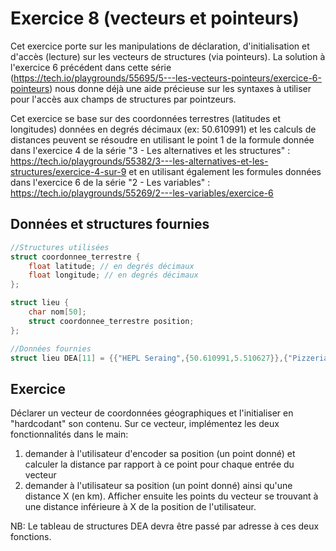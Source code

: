 # Exercice 8 (vecteurs et pointeurs)

Cet exercice porte sur les manipulations de déclaration, d'initialisation et d'accès (lecture) sur les vecteurs de structures (via pointeurs). La solution à l'exercice 6 précédent dans cette série (https://tech.io/playgrounds/55695/5---les-vecteurs-pointeurs/exercice-6-pointeurs) nous donne déjà une aide précieuse sur les syntaxes à utiliser pour l'accès aux champs de structures par pointzeurs.

Cet exercice se base sur des coordonnées terrestres (latitudes et longitudes) données en degrés décimaux (ex: 50.610991) et les calculs de distances peuvent se résoudre en utilisant le point 1 de la formule donnée dans l'exercice 4 de la série "3 - Les alternatives et les structures" : https://tech.io/playgrounds/55382/3---les-alternatives-et-les-structures/exercice-4-sur-9 et en utilisant également les formules données dans l'exercice 6 de la série "2 - Les variables" : https://tech.io/playgrounds/55269/2---les-variables/exercice-6


## Données et structures fournies

```c
//Structures utilisées
struct coordonnee_terrestre {
    float latitude; // en degrés décimaux
    float longitude; // en degrés décimaux
};

struct lieu {
    char nom[50];
    struct coordonnee_terrestre position;
};

//Données fournies
struct lieu DEA[11] = {{"HEPL Seraing",{50.610991,5.510627}},{"Pizzeria da Pepe",{50.612087,5.512236}},{"Le Kiwi",{50.609908,5.513781}},{"Internat",{50.613128,5.507708}},{"HEPL Jemeppe",{50.619317,5.515327}},{"Le Montesquieu",{50.618888,5.515349}},{"Acacia",{50.614504,5.509126}},{"CMI",{50.614974,5.513954}},{"EP Seraing",{50.614177,5.507302}},{"Poste Seraing",{50.610957,5.513493}},{"Maison de la Formation",{50.611876,5.512946}}};
```
 
## Exercice

Déclarer un vecteur de coordonnées géographiques et l'initialiser en "hardcodant" son contenu.
Sur ce vecteur, implémentez les deux  fonctionnalités dans le main:

1. demander à l'utilisateur d'encoder sa position (un point donné) et calculer la distance par rapport à ce point pour chaque entrée du vecteur
2. demander à l'utilisateur sa position (un point donné) ainsi qu'une distance X (en km). Afficher ensuite les points du vecteur se trouvant à une distance
inférieure à X de la position de l'utilisateur.

NB: Le tableau de structures DEA devra être passé par adresse à ces deux fonctions.
